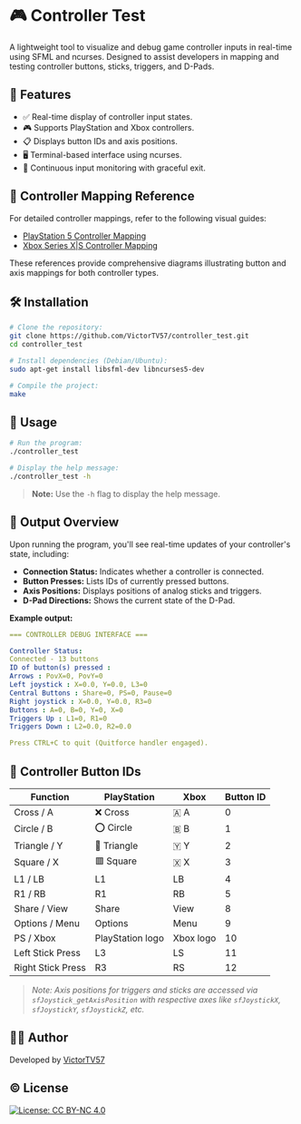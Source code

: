 # 🎮 Controller Test

A lightweight tool to visualize and debug game controller inputs in real-time using SFML and ncurses. Designed to assist developers in mapping and testing controller buttons, sticks, triggers, and D-Pads.

## 🧩 Features

- ✅ Real-time display of controller input states.
- 🎮 Supports PlayStation and Xbox controllers.
- 📋 Displays button IDs and axis positions.
- 🖥️ Terminal-based interface using ncurses.
- 🔄 Continuous input monitoring with graceful exit.

## 📸 Controller Mapping Reference

For detailed controller mappings, refer to the following visual guides:

- [PlayStation 5 Controller Mapping](https://controller.dl.playstation.net/controller/lang/en/2100002.html)
- [Xbox Series X|S Controller Mapping](https://news.xbox.com/en-us/2023/08/03/keyboard-button-mapping-for-xbox-controllers/)

These references provide comprehensive diagrams illustrating button and axis mappings for both controller types.

## 🛠️ Installation

```bash
# Clone the repository:
git clone https://github.com/VictorTV57/controller_test.git
cd controller_test

# Install dependencies (Debian/Ubuntu):
sudo apt-get install libsfml-dev libncurses5-dev

# Compile the project:
make
```

## 🚀 Usage

```bash
# Run the program:
./controller_test

# Display the help message:
./controller_test -h
```

> **Note:** Use the `-h` flag to display the help message.

## 🧪 Output Overview

Upon running the program, you'll see real-time updates of your controller's state, including:

- **Connection Status:** Indicates whether a controller is connected.
- **Button Presses:** Lists IDs of currently pressed buttons.
- **Axis Positions:** Displays positions of analog sticks and triggers.
- **D-Pad Directions:** Shows the current state of the D-Pad.

**Example output:**

```yaml
=== CONTROLLER DEBUG INTERFACE === 

Controller Status:
Connected - 13 buttons
ID of button(s) pressed : 
Arrows : PovX=0, PovY=0
Left joystick : X=0.0, Y=0.0, L3=0
Central Buttons : Share=0, PS=0, Pause=0
Right joystick : X=0.0, Y=0.0, R3=0
Buttons : A=0, B=0, Y=0, X=0
Triggers Up : L1=0, R1=0
Triggers Down : L2=0.0, R2=0.0

Press CTRL+C to quit (Quitforce handler engaged).  
```

## 🧠 Controller Button IDs

| Function             | PlayStation           | Xbox                  | Button ID |
|----------------------|-----------------------|-----------------------|-----------|
| Cross / A            | ❌ Cross              | 🇦 A                  | 0         |
| Circle / B           | ⭕ Circle             | 🇧 B                  | 1         |
| Triangle / Y         | 🔺 Triangle           | 🇾 Y                  | 2         |
| Square / X           | 🟥 Square             | 🇽 X                  | 3         |
| L1 / LB              | L1                    | LB                    | 4         |
| R1 / RB              | R1                    | RB                    | 5         |
| Share / View         | Share                 | View                  | 8         |
| Options / Menu       | Options               | Menu                  | 9         |
| PS / Xbox            | PlayStation logo      | Xbox logo             | 10        |
| Left Stick Press     | L3                    | LS                    | 11        |
| Right Stick Press    | R3                    | RS                    | 12        |

> *Note: Axis positions for triggers and sticks are accessed via `sfJoystick_getAxisPosition` with respective axes like `sfJoystickX`, `sfJoystickY`, `sfJoystickZ`, etc.*

## 🧑‍💻 Author

Developed by [VictorTV57](https://github.com/VictorTV57)

## ©️ License
[![License: CC BY-NC 4.0](https://img.shields.io/badge/License-CC%20BY--NC%204.0-lightgrey.svg)](https://creativecommons.org/licenses/by-nc/4.0/)
